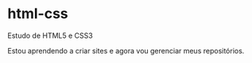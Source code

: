 # html-css
 Estudo de HTML5 e CSS3

 Estou aprendendo a criar sites e agora vou gerenciar meus repositórios.

